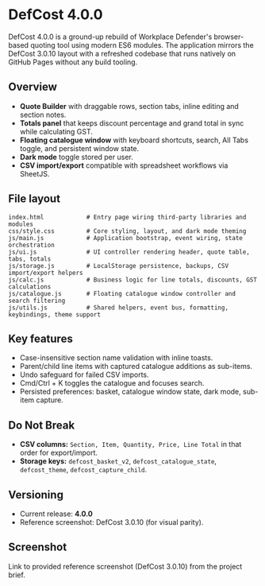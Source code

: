 # DefCost 4.0.0

DefCost 4.0.0 is a ground-up rebuild of Workplace Defender's browser-based quoting tool using modern ES6 modules. The application mirrors the DefCost 3.0.10 layout with a refreshed codebase that runs natively on GitHub Pages without any build tooling.

## Overview
- **Quote Builder** with draggable rows, section tabs, inline editing and section notes.
- **Totals panel** that keeps discount percentage and grand total in sync while calculating GST.
- **Floating catalogue window** with keyboard shortcuts, search, All Tabs toggle, and persistent window state.
- **Dark mode** toggle stored per user.
- **CSV import/export** compatible with spreadsheet workflows via SheetJS.

## File layout
```
index.html            # Entry page wiring third-party libraries and modules
css/style.css         # Core styling, layout, and dark mode theming
js/main.js            # Application bootstrap, event wiring, state orchestration
js/ui.js              # UI controller rendering header, quote table, tabs, totals
js/storage.js         # LocalStorage persistence, backups, CSV import/export helpers
js/calc.js            # Business logic for line totals, discounts, GST calculations
js/catalogue.js       # Floating catalogue window controller and search filtering
js/utils.js           # Shared helpers, event bus, formatting, keybindings, theme support
```

## Key features
- Case-insensitive section name validation with inline toasts.
- Parent/child line items with captured catalogue additions as sub-items.
- Undo safeguard for failed CSV imports.
- Cmd/Ctrl + K toggles the catalogue and focuses search.
- Persisted preferences: basket, catalogue window state, dark mode, sub-item capture.

## Do Not Break
- **CSV columns:** `Section, Item, Quantity, Price, Line Total` in that order for export/import.
- **Storage keys:** `defcost_basket_v2`, `defcost_catalogue_state`, `defcost_theme`, `defcost_capture_child`.

## Versioning
- Current release: **4.0.0**
- Reference screenshot: DefCost 3.0.10 (for visual parity).

## Screenshot
Link to provided reference screenshot (DefCost 3.0.10) from the project brief.
